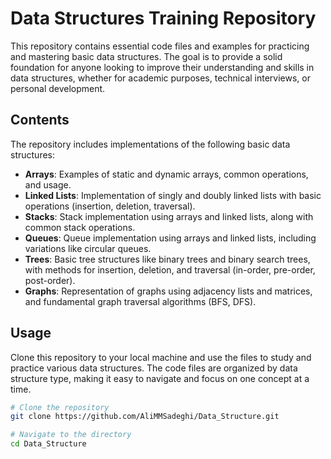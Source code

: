 # Data Structures Training Repository

This repository contains essential code files and examples for practicing and mastering basic data structures. The goal is to provide a solid foundation for anyone looking to improve their understanding and skills in data structures, whether for academic purposes, technical interviews, or personal development.

## Contents

The repository includes implementations of the following basic data structures:
- **Arrays**: Examples of static and dynamic arrays, common operations, and usage.
- **Linked Lists**: Implementation of singly and doubly linked lists with basic operations (insertion, deletion, traversal).
- **Stacks**: Stack implementation using arrays and linked lists, along with common stack operations.
- **Queues**: Queue implementation using arrays and linked lists, including variations like circular queues.
- **Trees**: Basic tree structures like binary trees and binary search trees, with methods for insertion, deletion, and traversal (in-order, pre-order, post-order).
- **Graphs**: Representation of graphs using adjacency lists and matrices, and fundamental graph traversal algorithms (BFS, DFS).

## Usage

Clone this repository to your local machine and use the files to study and practice various data structures. The code files are organized by data structure type, making it easy to navigate and focus on one concept at a time.

```bash
# Clone the repository
git clone https://github.com/AliMMSadeghi/Data_Structure.git

# Navigate to the directory
cd Data_Structure
